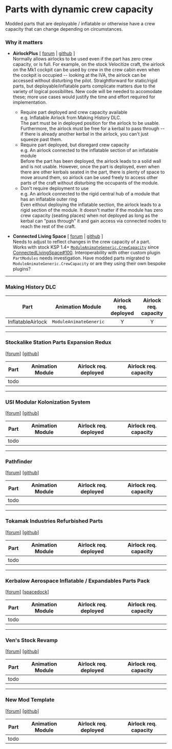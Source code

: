 # Parts with dynamic crew capacity 

Modded parts that are deployable / inflatable or otherwise have a crew capacity that can change depending on circumstances.

### Why it matters

* **AirlockPlus** [ [forum](http://forum.kerbalspaceprogram.com/index.php?showtopic=160268) | [github](https://github.com/cake-pie/AirlockPlus) ]  
Normally allows airlocks to be used even if the part has zero crew capacity, or is full. For example, on the stock Velocitize craft, the airlock on the Mk1 cockpit can be used by crew in the crew cabin even when the cockpit is occupied -- looking at the IVA, the airlock can be accessed without disturbing the pilot. Straightforward for static/rigid parts, but deployable/inflatable parts complicate matters due to the variety of logical possibilites. New code will be needed to accomodate these; more use cases would justify the time and effort required for implementation.
  * Require part deployed and crew capacity available  
    e.g. Inflatable Airlock from Making History DLC.  
    The part must be in deployed position for the airlock to be usable. Furthermore, the airlock must be free for a kerbal to pass through -- if there is already another kerbal in the airlock, you can't just squeeze past them.
  * Require part deployed, but disregard crew capacity  
    e.g. An airlock connected to the inflatable section of an inflatable module  
    Before the part has been deployed, the airlock leads to a solid wall and is not usable. However, once the part is deployed, even when there are other kerbals seated in the part, there is plenty of space to move around them, so airlock can be used freely to access other parts of the craft without disturbing the occupants of the module.
  * Don't require deployment to use  
    e.g. An airlock connected to the rigid central hub of a module that has an inflatable outer ring  
    Even eithout deploying the inflatable section, the airlock leads to a rigid section of the module. It doesn't matter if the module has zero crew capacity (seating places) when not deployed as long as the kerbal can "pass through" it and gain access via connected nodes to reach the rest of the craft.

* **Connected Living Space** [ [forum](http://forum.kerbalspaceprogram.com/index.php?showtopic=109972) | [github](https://github.com/codepoetpbowden/ConnectedLivingSpace) ]  
Needs to adjust to reflect changes in the crew capacity of a part.  
Works with stock KSP 1.4+ [`ModuleAnimateGeneric.CrewCapacity`](https://kerbalspaceprogram.com/api/class_module_animate_generic.html#a0b9e3c3d6e5c62c6be229ab8333064bc) since [ConnectedLivingSpace#100](https://github.com/codepoetpbowden/ConnectedLivingSpace/pull/100). Interoperability with other custom plugin `PartModules` needs investigation. Have modded parts migrated to `ModuleAnimateGeneric.CrewCapacity` or are they using their own bespoke plugins?

---
### Making History DLC

| Part | Animation Module | Airlock req. deployed | Airlock req. capacity |
|------|------------------|:---------------------:|:---------------------:|
| InflatableAirlock | `ModuleAnimateGeneric` | Y | Y |

---
### Stockalike Station Parts Expansion Redux

[[forum](http://forum.kerbalspaceprogram.com/index.php?showtopic=170211)] [[github](https://github.com/ChrisAdderley/StationPartsExpansionRedux)]

| Part | Animation Module | Airlock req. deployed | Airlock req. capacity |
|------|------------------|:---------------------:|:---------------------:|
| todo ||||

---
### USI Modular Kolonization System

[[forum](http://forum.kerbalspaceprogram.com/index.php?showtopic=154587)] [[github](https://github.com/UmbraSpaceIndustries/MKS)]

| Part | Animation Module | Airlock req. deployed | Airlock req. capacity |
|------|------------------|:---------------------:|:---------------------:|
| todo ||||

---
### Pathfinder

[[forum](http://forum.kerbalspaceprogram.com/index.php?showtopic=121397)] [[github](https://github.com/Angel-125/Pathfinder)]

| Part | Animation Module | Airlock req. deployed | Airlock req. capacity |
|------|------------------|:---------------------:|:---------------------:|
| todo ||||

---
### Tokamak Industries Refurbished Parts

[[forum](http://forum.kerbalspaceprogram.com/index.php?showtopic=163166)] [[github](https://github.com/linuxgurugamer/Tokamak-Refurbished-Parts)]

| Part | Animation Module | Airlock req. deployed | Airlock req. capacity |
|------|------------------|:---------------------:|:---------------------:|
| todo ||||

---
### Kerbalow Aerospace Inflatable / Expandables Parts Pack

[[forum](http://forum.kerbalspaceprogram.com/index.php?showtopic=172622)] [[spacedock](https://www.spacedock.info/mod/1755/Kerbalow%20Aerospace)]

| Part | Animation Module | Airlock req. deployed | Airlock req. capacity |
|------|------------------|:---------------------:|:---------------------:|
| todo ||||

---
### Ven's Stock Revamp 

[[forum](http://forum.kerbalspaceprogram.com/index.php?showtopic=83696)] [[github](https://github.com/Kerbas-ad-astra/Stock-Revamp)]

| Part | Animation Module | Airlock req. deployed | Airlock req. capacity |
|------|------------------|:---------------------:|:---------------------:|
| todo ||||

---
### New Mod Template

[[forum](http://forum.kerbalspaceprogram.com/index.php?showtopic=)] [[github]()]

| Part | Animation Module | Airlock req. deployed | Airlock req. capacity |
|------|------------------|:---------------------:|:---------------------:|
| todo ||||
